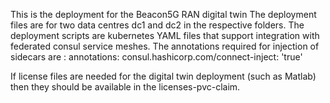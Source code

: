 This is the deployment for the Beacon5G RAN digital twin
The deployment files are for two data centres dc1 and dc2 in the respective folders. The deployment scripts are kubernetes YAML files that support integration with federated consul service meshes.
The annotations required for injection of sidecars are :
      annotations:
        consul.hashicorp.com/connect-inject: 'true'

If license files are needed for the digital twin deployment (such as Matlab) then they should be available in the licenses-pvc-claim. 

